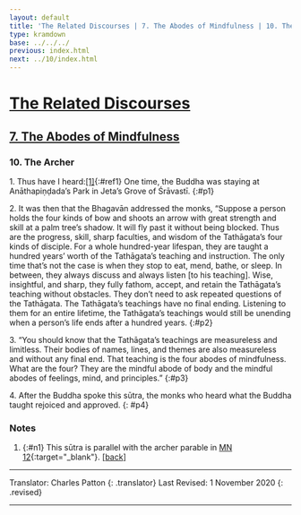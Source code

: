 ```yaml
---
layout: default
title: 'The Related Discourses | 7. The Abodes of Mindfulness | 10. The Archer'
type: kramdown
base: ../../../
previous: index.html
next: ../10/index.html
---
```


# [The Related Discourses](../../../03_samyukta/)
## [7. The Abodes of Mindfulness](../../../03_samyukta/SA_07/)
### 10. The Archer

1\. Thus have I heard:[\[1\]](#n1){:#ref1} One time, the Buddha was staying at Anāthapiṇḍada’s Park in Jeta’s Grove of Śrāvastī.
{:#p1}

2\. It was then that the Bhagavān addressed the monks, “Suppose a person holds the four kinds of bow and shoots an arrow with great strength and skill at a palm tree’s shadow. It will fly past it without being blocked. Thus are the progress, skill, sharp faculties, and wisdom of the Tathāgata’s four kinds of disciple. For a whole hundred-year lifespan, they are taught a hundred years’ worth of the Tathāgata’s teaching and instruction. The only time that’s not the case is when they stop to eat, mend, bathe, or sleep. In between, they always discuss and always listen [to his teaching]. Wise, insightful, and sharp, they fully fathom, accept, and retain the Tathāgata’s teaching without obstacles. They don’t need to ask repeated questions of the Tathāgata. The Tathāgata’s teachings have no final ending. Listening to them for an entire lifetime, the Tathāgata’s teachings would still be unending when a person’s life ends after a hundred years.
{:#p2}

3\. “You should know that the Tathāgata’s teachings are measureless and limitless. Their bodies of names, lines, and themes are also measureless and without any final end. That teaching is the four abodes of mindfulness. What are the four? They are the mindful abode of body and the mindful abodes of feelings, mind, and principles.”
{:#p3}

4\. After the Buddha spoke this sūtra, the monks who heard what the Buddha taught rejoiced and approved.
{: #p4}

### Notes

1. {:#n1} This sūtra is parallel with the archer parable in [MN 12](https://suttacentral.net/mn12){:target="_blank"}. [\[back\]](#ref1)

---

Translator: Charles Patton
{: .translator}
Last Revised: 1 November 2020
{: .revised}

---